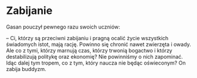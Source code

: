 # Zabijanie

Gasan pouczył pewnego razu swoich uczniów:

– Ci, którzy są przeciwni zabijaniu i pragną ocalić życie wszystkich świadomych istot, mają rację. Powinno się chronić nawet zwierzęta i owady. Ale co z tymi, którzy marnują czas, którzy trwonią bogactwo i którzy destabilizują politykę oraz ekonomię? Nie powinniśmy o nich zapominać. Idąc dalej tym tropem, co z tym, który naucza nie będąc oświeconym? On zabija buddyzm.

